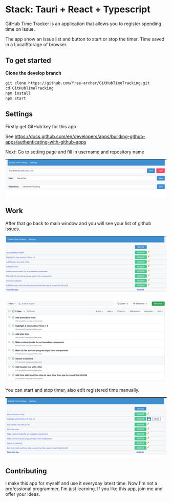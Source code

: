 # Stack: Tauri + React + Typescript

GitHub Time Tracker is an application that allows you to register spending time on Issue.

The app show an issue list and button to start or stop the timer. Time saved in a LocalStorage of browser.

## To get started

**Clone the develop branch**
```
git clone https://github.com/free-archer/GitHubTimeTracking.git
cd GitHubTimeTracking
npm install
npm start
```

## Settings

Firstly get GitHub key for this app

See https://docs.github.com/en/developers/apps/building-github-apps/authenticating-with-github-apps

Next: Go to setting page and fill in username and repository name

![Settings page](./screenshots/settings.png)

## Work

After that go back to main window and you will see your list of github issues.

![Main page](./screenshots/main.png)

![GitHub](./screenshots/github.png)

You can start and stop timer, also edit registered time manually.

![Edit time](./screenshots/edit.png)

## Contributing

I make this app for myself and use it everyday latest time. Now I'm not a professional programmer, I'm just learning. If you like this app, join me and offer your ideas.